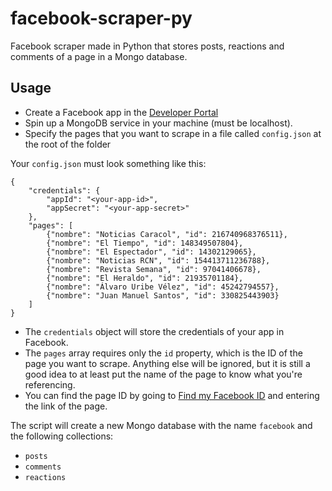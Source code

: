 # facebook-scraper-py
Facebook scraper made in Python that stores posts, reactions and comments of a page in a Mongo database.

## Usage
* Create a Facebook app in the [Developer Portal](https://developers.facebook.com/)
* Spin up a MongoDB service in your machine (must be localhost).
* Specify the pages that you want to scrape in a file called `config.json` at the root of the folder

Your `config.json` must look something like this:
```
{
    "credentials": {
        "appId": "<your-app-id>",
        "appSecret": "<your-app-secret>"
    },
    "pages": [
        {"nombre": "Noticias Caracol", "id": 216740968376511},
        {"nombre": "El Tiempo", "id": 148349507804},
        {"nombre": "El Espectador", "id": 14302129065},
        {"nombre": "Noticias RCN", "id": 154413711236788},
        {"nombre": "Revista Semana", "id": 97041406678},
        {"nombre": "El Heraldo", "id": 21935701184},
        {"nombre": "Álvaro Uribe Vélez", "id": 45242794557},
        {"nombre": "Juan Manuel Santos", "id": 330825443903}
    ]
}
```
* The `credentials` object will store the credentials of your app in Facebook.
* The `pages` array requires only the `id` property, which is the ID of the page you want to scrape. Anything else will be ignored, but it is still a good idea to at least put the name of the page to know what you're referencing.
* You can find the page ID by going to [Find my Facebook ID](https://findmyfbid.com/) and entering the link of the page.

The script will create a new Mongo database with the name `facebook` and the following collections:
* `posts`
* `comments`
* `reactions`
